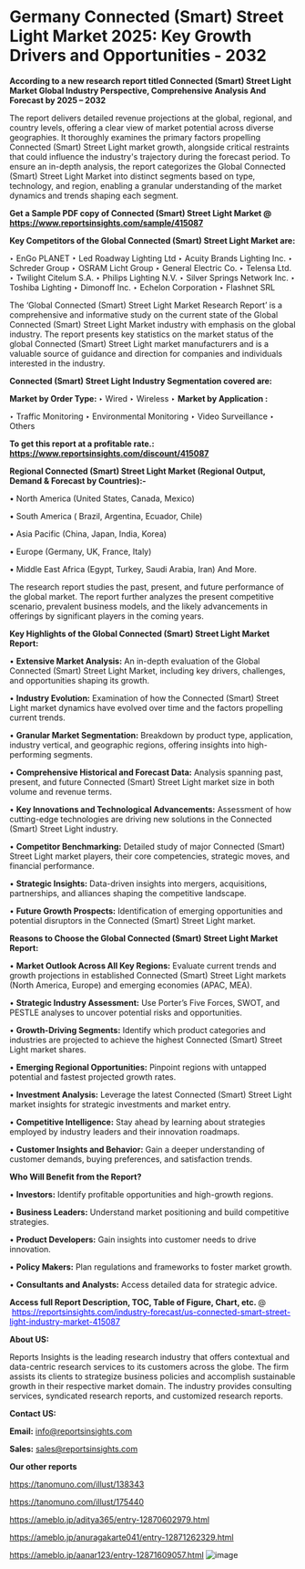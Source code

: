 # Germany Connected (Smart) Street Light Market 2025: Key Growth Drivers and Opportunities - 2032

<strong>According to a new research report titled Connected (Smart) Street Light Market Global Industry Perspective, Comprehensive Analysis And Forecast by 2025 – 2032</strong>

The report delivers detailed revenue projections at the global, regional, and country levels, offering a clear view of market potential across diverse geographies. It thoroughly examines the primary factors propelling Connected (Smart) Street Light market growth, alongside critical restraints that could influence the industry's trajectory during the forecast period. To ensure an in-depth analysis, the report categorizes the Global Connected (Smart) Street Light Market into distinct segments based on type, technology, and region, enabling a granular understanding of the market dynamics and trends shaping each segment.

<strong>Get a Sample PDF copy of Connected (Smart) Street Light Market </strong><strong>@<a href=https://www.reportsinsights.com/sample/415087 style=color:#0000ff;> https://www.reportsinsights.com/sample/415087</a></strong></font>

<strong>Key Competitors of the Global Connected (Smart) Street Light Market are:</strong>

‣ EnGo PLANET
‣ Led Roadway Lighting Ltd
‣ Acuity Brands Lighting Inc.
‣ Schreder Group
‣ OSRAM Licht Group
‣ General Electric Co.
‣ Telensa Ltd.
‣ Twilight Citelum S.A.
‣ Philips Lighting N.V.
‣ Silver Springs Network Inc.
‣ Toshiba Lighting
‣ Dimonoff Inc.
‣ Echelon Corporation
‣ Flashnet SRL

The ‘Global Connected (Smart) Street Light Market Research Report’ is a comprehensive and informative study on the current state of the Global Connected (Smart) Street Light Market industry with emphasis on the global industry. The report presents key statistics on the market status of the global Connected (Smart) Street Light market manufacturers and is a valuable source of guidance and direction for companies and individuals interested in the industry.

<strong>Connected (Smart) Street Light Industry Segmentation covered are:</strong>

<strong>Market by Order Type: </strong>
‣ Wired
‣ Wireless
‣ 
<strong>Market by Application :</strong>

‣ Traffic Monitoring
‣ Environmental Monitoring
‣ Video Surveillance
‣ Others

<strong>To get this report at a profitable rate.: <a href=https://www.reportsinsights.com/discount/415087 style=color:#0000ff;>https://www.reportsinsights.com/discount/415087</a></strong></font>

<strong>Regional Connected (Smart) Street Light Market (Regional Output, Demand &amp; Forecast by Countries):-</strong>

• North America (United States, Canada, Mexico)

• South America ( Brazil, Argentina, Ecuador, Chile)

• Asia Pacific (China, Japan, India, Korea)

• Europe (Germany, UK, France, Italy)

• Middle East Africa (Egypt, Turkey, Saudi Arabia, Iran) And More.

The research report studies the past, present, and future performance of the global market. The report further analyzes the present competitive scenario, prevalent business models, and the likely advancements in offerings by significant players in the coming years.

<strong>Key Highlights of the Global Connected (Smart) Street Light Market Report:</strong>

• <strong>Extensive Market Analysis:</strong> An in-depth evaluation of the Global Connected (Smart) Street Light Market, including key drivers, challenges, and opportunities shaping its growth.

• <strong>Industry Evolution:</strong> Examination of how the Connected (Smart) Street Light market dynamics have evolved over time and the factors propelling current trends.

• <strong>Granular Market Segmentation:</strong> Breakdown by product type, application, industry vertical, and geographic regions, offering insights into high-performing segments.

• <strong>Comprehensive Historical and Forecast Data:</strong> Analysis spanning past, present, and future Connected (Smart) Street Light market size in both volume and revenue terms.

• <strong>Key Innovations and Technological Advancements:</strong> Assessment of how cutting-edge technologies are driving new solutions in the Connected (Smart) Street Light industry.

• <strong>Competitor Benchmarking:</strong> Detailed study of major Connected (Smart) Street Light market players, their core competencies, strategic moves, and financial performance.

• <strong>Strategic Insights:</strong> Data-driven insights into mergers, acquisitions, partnerships, and alliances shaping the competitive landscape.

• <strong>Future Growth Prospects:</strong> Identification of emerging opportunities and potential disruptors in the Connected (Smart) Street Light market.

<strong>Reasons to Choose the Global Connected (Smart) Street Light Market Report:</strong>

• <strong>Market Outlook Across All Key Regions:</strong> Evaluate current trends and growth projections in established Connected (Smart) Street Light markets (North America, Europe) and emerging economies (APAC, MEA).

• <strong>Strategic Industry Assessment:</strong> Use Porter’s Five Forces, SWOT, and PESTLE analyses to uncover potential risks and opportunities.

• <strong>Growth-Driving Segments:</strong> Identify which product categories and industries are projected to achieve the highest Connected (Smart) Street Light market shares.

• <strong>Emerging Regional Opportunities:</strong> Pinpoint regions with untapped potential and fastest projected growth rates.

• <strong>Investment Analysis:</strong> Leverage the latest Connected (Smart) Street Light market insights for strategic investments and market entry.

• <strong>Competitive Intelligence:</strong> Stay ahead by learning about strategies employed by industry leaders and their innovation roadmaps.

• <strong>Customer Insights and Behavior:</strong> Gain a deeper understanding of customer demands, buying preferences, and satisfaction trends.

<strong>Who Will Benefit from the Report?</strong>

• <strong>Investors:</strong> Identify profitable opportunities and high-growth regions.

• <strong>Business Leaders:</strong> Understand market positioning and build competitive strategies.

• <strong>Product Developers:</strong> Gain insights into customer needs to drive innovation.

• <strong>Policy Makers:</strong> Plan regulations and frameworks to foster market growth.

• <strong>Consultants and Analysts:</strong> Access detailed data for strategic advice.
</ul>
<strong>Access full Report Description, TOC, Table of Figure, Chart, etc. </strong>@  <a href=https://reportsinsights.com/industry-forecast/us-connected-smart-street-light-industry-market-415087 style=color:#0000ff;>https://reportsinsights.com/industry-forecast/us-connected-smart-street-light-industry-market-415087</a></font>

<strong><strong>About US</strong>:</strong>

Reports Insights is the leading research industry that offers contextual and data-centric research services to its customers across the globe. The firm assists its clients to strategize business policies and accomplish sustainable growth in their respective market domain. The industry provides consulting services, syndicated research reports, and customized research reports.

<strong>Contact US:</strong>

<p class=""""><b>Email:</b> <a href=mailto:info@reportsinsights.com>info@reportsinsights.com</a></p>
<p class=""""><b>Sales:</b> <a href=mailto:sales@reportsinsights.com>sales@reportsinsights.com</a></p>

<strong>Our other reports</strong>

<a href=https://tanomuno.com/illust/138343>https://tanomuno.com/illust/138343</a>

<a href=https://tanomuno.com/illust/175440>https://tanomuno.com/illust/175440</a>

<a href=https://ameblo.jp/aditya365/entry-12870602979.html>https://ameblo.jp/aditya365/entry-12870602979.html</a>

<a href=https://ameblo.jp/anuragakarte041/entry-12871262329.html>https://ameblo.jp/anuragakarte041/entry-12871262329.html</a>

<a href=https://ameblo.jp/aanar123/entry-12871609057.html>https://ameblo.jp/aanar123/entry-12871609057.html</a>
![image](https://github.com/user-attachments/assets/48eff968-c9c7-4376-85ff-e9d0eb8048af)
